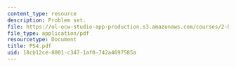 ```yaml
---
content_type: resource
description: Problem set.
file: https://ol-ocw-studio-app-production.s3.amazonaws.com/courses/2-068-computational-ocean-acoustics-13-853-spring-2003/18cb12ce8001c3471af0742a4697585a_PS4.pdf
file_type: application/pdf
resourcetype: Document
title: PS4.pdf
uid: 18cb12ce-8001-c347-1af0-742a4697585a
---
```

